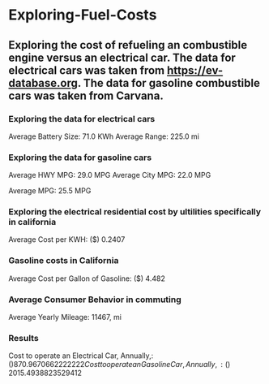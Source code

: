 # Exploring-Fuel-Costs

## Exploring the cost of refueling an combustible engine versus an electrical car. The data for electrical cars was taken from https://ev-database.org. The data for gasoline combustible cars was taken from Carvana.

### Exploring the data for electrical cars
Average Battery Size: 71.0 KWh
Average Range: 225.0 mi

### Exploring the data for gasoline cars
Average HWY MPG: 29.0 MPG
Average City MPG: 22.0 MPG

Average MPG: 25.5 MPG

### Exploring the electrical residential cost by ultilities specifically in california
Average Cost per KWH: ($) 0.2407

### Gasoline costs in California

Average Cost per Gallon of Gasoline: ($) 4.482

### Average Consumer Behavior in commuting
Average Yearly Mileage: 11467, mi

### Results
Cost to operate an Electrical Car, Annually,: ($) 870.9670662222222
Cost to operate an Gasoline Car, Annually,: ($) 2015.4938823529412
